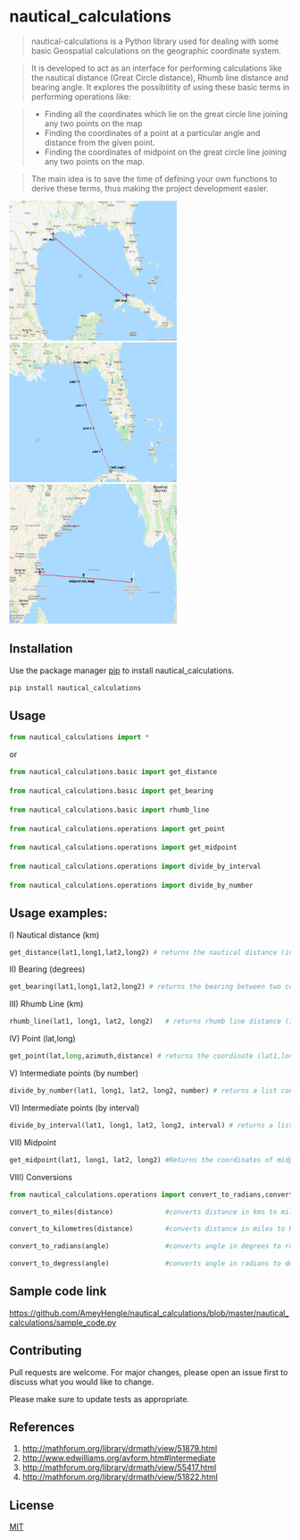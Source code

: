 # nautical_calculations

>nautical-calculations is a Python library used for dealing with some basic Geospatial calculations on the geographic coordinate system. 

>It is developed to act as an interface for performing calculations like the nautical distance (Great Circle distance), Rhumb line distance and bearing angle. It explores the possiblitity of using these basic terms in performing operations like:

>* Finding all the coordinates which lie on the great circle line joining any two points on the map
>* Finding the coordinates of a point at a particular angle and distance from the given point.
>* Finding the coordinates of midpoint on the great circle line joining any two points on the map.

>The main idea is to save the time of defining your own functions to derive these terms, thus making the project development easier.

<img src = "https://github.com/AmeyHengle/nautical_calculations/blob/master/samples/distance.png" width="300" height = "250"/> <img src = "https://github.com/AmeyHengle/nautical_calculations/blob/master/samples/number.png" width="300" height = "250"/> <img src = "https://github.com/AmeyHengle/nautical_calculations/blob/master/samples/midpoint.png" width="300" height = "250"/> 


## Installation

Use the package manager [pip](https://pip.pypa.io/en/stable/) to install nautical_calculations.

```bash
pip install nautical_calculations
```

## Usage
```python
from nautical_calculations import *
```
or
```python
from nautical_calculations.basic import get_distance

from nautical_calculations.basic import get_bearing

from nautical_calculations.basic import rhumb_line

from nautical_calculations.operations import get_point

from nautical_calculations.operations import get_midpoint

from nautical_calculations.operations import divide_by_interval

from nautical_calculations.operations import divide_by_number
```
## Usage examples:

I) Nautical distance (km)
```python
get_distance(lat1,long1,lat2,long2) # returns the nautical distance (in km) between two coordinates (lat1,long1) and (lat2,long2)
```


II) Bearing (degrees)
```python
get_bearing(lat1,long1,lat2,long2) # returns the bearing between two coordinates (lat1,long1) and (lat2,long2)
```

III) Rhumb Line (km)
```python
rhumb_line(lat1, long1, lat2, long2)   # returns rhumb line distance (in km) between two given coordinates
```

IV) Point (lat,long)
```python
get_point(lat,long,azimuth,distance) # returns the coordinate (lat1,long1) at a particular distance and angle (azimuth) from the given point (lat,long)
```


V) Intermediate points (by number)
```python
divide_by_number(lat1, long1, lat2, long2, number) # returns a list containing all points in between the two specified coordinate pairs (lat-long) given the number value
```

VI) Intermediate points (by interval)
```python
divide_by_interval(lat1, long1, lat2, long2, interval) # returns a list containing all points in between the two specified coordinate pairs (lat-long) given the interval value
```

VII) Midpoint
```python
get_midpoint(lat1, long1, lat2, long2) #Returns the coordinates of midpoint on the rhumb line joining the given endpoint coordinates (lat1,long1,lat2,long2)
```

VIII) Conversions
```python
from nautical_calculations.operations import convert_to_radians,convert_to_miles,convert_to_kilometres,convert_to_degress
```
```python
convert_to_miles(distance)             #converts distance in kms to miles
```
```python
convert_to_kilometres(distance)        #converts distance in miles to kms
```
```python
convert_to_radians(angle)              #converts angle in degrees to radians
```
```python
convert_to_degress(angle)              #converts angle in radians to degrees
```

## Sample code link
https://github.com/AmeyHengle/nautical_calculations/blob/master/nautical_calculations/sample_code.py


## Contributing
Pull requests are welcome. For major changes, please open an issue first to discuss what you would like to change.

Please make sure to update tests as appropriate.

## References
1) http://mathforum.org/library/drmath/view/51879.html
2) http://www.edwilliams.org/avform.htm#Intermediate
3) http://mathforum.org/library/drmath/view/55417.html
4) http://mathforum.org/library/drmath/view/51822.html

## License
[MIT](https://choosealicense.com/licenses/mit/)

